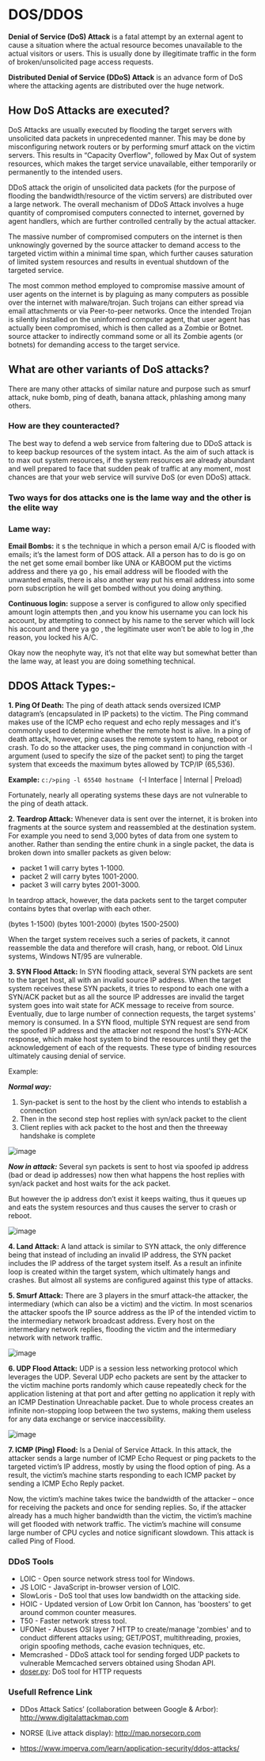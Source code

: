 # DOS/DDOS

**Denial of Service (DoS) Attack** is a fatal attempt by an external agent to cause a situation where the actual resource becomes unavailable to the actual visitors or users. This is usually done by illegitimate traffic in the form of broken/unsolicited page access requests.

**Distributed Denial of Service (DDoS) Attack** is an advance form of DoS where the attacking agents are distributed over the huge network.

## How DoS Attacks are executed?
DoS Attacks are usually executed by flooding the target servers with unsolicited data packets in unprecedented manner. This may be done by misconfiguring network routers or by performing smurf attack on the victim servers. This results in “Capacity Overflow‟, followed by Max Out of system resources, which makes the target service unavailable, either temporarily or permanently to the intended users. 

DDoS attack the origin of unsolicited data packets (for the purpose of flooding the bandwidth/resource of the victim servers) are distributed over a large network. The overall mechanism of DDoS Attack involves a huge quantity of compromised computers connected to internet, governed by agent handlers, which are further controlled centrally by the actual attacker.

The massive number of compromised computers on the internet is then unknowingly governed by the source attacker to demand access to the targeted victim within a minimal time span, which further causes saturation of limited system resources and results in eventual shutdown of the targeted service.

The most common method employed to compromise massive amount of user agents on the internet is by plaguing as many computers as possible over the internet with malware/trojan. Such trojans can either spread via email attachments or via Peer-to-peer networks. Once the intended Trojan is silently installed on the uninformed computer agent, that user agent has actually been compromised, which is then called as a Zombie or Botnet. source attacker to indirectly command some or all its Zombie agents (or botnets) for demanding access to the target service.

## What are other variants of DoS attacks?
There are many other attacks of similar nature and purpose such as smurf attack, nuke bomb, ping of death, banana attack, phlashing among many others.

### How are they counteracted?
The best way to defend a web service from faltering due to DDoS attack is to keep backup resources of the system intact. As the aim of such attack is to max out system resources, if the system resources are already abundant and well prepared to face that sudden peak of traffic at any moment, most chances are that your web service will survive DoS (or even DDoS) attack.

### Two ways for dos attacks one is the lame way and the other is the elite way

### Lame way:

**Email Bombs:** it s the technique in which a person email A/C is flooded with emails; it’s the lamest form of DOS attack. All a person has to do is go on the net get some email bomber like UNA or KABOOM put the victims address and there ya go , his email address will be flooded with the unwanted emails, there is also another way put his email address into some porn subscription he will get bombed without you doing anything.

**Continuous login:** suppose a server is configured to allow only specified amount login attempts then ,and you know his username you can lock his account, by attempting to connect by his name to the server which will lock his account and there ya go , the legitimate user won’t be able to log in ,the reason, you locked his A/C.

Okay now the neophyte way, it’s not that elite way but somewhat better than the lame way, at least you are doing something technical.

## DDOS Attack Types:-
**1. Ping Of Death:** The ping of death attack sends oversized ICMP datagram’s (encapsulated in IP packets) to the victim. The Ping command makes use of the ICMP echo request and echo reply messages and it's commonly used to determine whether the remote host is alive. In a ping of death attack, however, ping causes the remote system to hang, reboot or crash. To do so the attacker uses, the ping command in conjunction with -l argument (used to specify the size of the packet sent) to ping the target system that exceeds the maximum bytes allowed by TCP/IP (65,536). 

**Example:** ``` c:/>ping -l 65540 hostname  ```  (-I Interface | Internal | Preload)

Fortunately, nearly all operating systems these days are not vulnerable to the ping of death attack.

**2. Teardrop Attack:** Whenever data is sent over the internet, it is broken into fragments at the source system and reassembled at the destination system. For example you need to send 3,000 bytes of data from one system to another. Rather than sending the entire chunk in a single packet, the data is broken down into smaller packets as given below:
  - packet 1 will carry bytes 1-1000.
  - packet 2 will carry bytes 1001-2000.
  - packet 3 will carry bytes 2001-3000.

In teardrop attack, however, the data packets sent to the target computer contains bytes that overlap with each other.

(bytes 1-1500) (bytes 1001-2000) (bytes 1500-2500)

When the target system receives such a series of packets, it cannot reassemble the data and therefore will crash, hang, or reboot. Old Linux systems, Windows NT/95 are vulnerable.	

**3. SYN Flood Attack:** In SYN flooding attack, several SYN packets are sent to the target host, all with an invalid source IP address. When the target system receives these SYN packets, it tries to respond to each one with a SYN/ACK packet but as all the source IP addresses are invalid the target system goes into wait state for ACK message to receive from source. Eventually, due to large number of connection requests, the target systems' memory is consumed. In a SYN flood, multiple SYN request are send from the spoofed IP address and the attacker not respond the host's SYN-ACK response, which make host system to bind the resources until they get the acknowledgement of each of the requests. These type of binding resources ultimately causing denial of service.

Example:

***Normal way:***
1. Syn-packet is sent to the host by the client who intends to establish a connection
2. Then in the second step host replies with syn/ack packet to the client
3. Client replies with ack packet to the host and then the threeway handshake is complete

![image](https://user-images.githubusercontent.com/65315090/134779876-bac9f826-ad23-4d0e-9d41-00840ac9d621.png) 

***Now in attack:*** Several syn packets is sent to host via spoofed ip address (bad or dead ip addresses) now then what happens the host replies with syn/ack packet and host waits for the ack packet.

But however the ip address don’t exist it keeps waiting, thus it queues up and eats the system resources and thus causes the server to crash or reboot.

![image](https://user-images.githubusercontent.com/65315090/134779886-05d29977-422b-4a23-88ba-fcbea7bd7c31.png)

**4. Land Attack:** A land attack is similar to SYN attack, the only difference being that instead of including an invalid IP address, the SYN packet includes the IP address of the target system itself. As a result an infinite loop is created within the target system, which ultimately hangs and crashes. But almost all systems are configured against this type of attacks.

**5. Smurf Attack:** There are 3 players in the smurf attack–the attacker, the intermediary (which can also be a victim) and the victim. In most scenarios the attacker spoofs the IP source address as the IP of the intended victim to the intermediary network broadcast address. Every host on the intermediary network replies, flooding the victim and the intermediary network with network traffic.

![image](https://user-images.githubusercontent.com/65315090/134779834-25b690ef-9649-476d-9364-8dfb8fb27f6e.png)

**6. UDP Flood Attack:** UDP is a session less networking protocol which leverages the UDP. Several UDP echo packets are sent by the attacker to the victim machine ports randomly which cause repeatedly check for the application listening at that port and after getting no application it reply with an ICMP Destination Unreachable packet. Due to whole process creates an infinite non-stopping loop between the two systems, making them useless for any data exchange or service inaccessibility.

![image](https://user-images.githubusercontent.com/65315090/134779858-741c9d94-6af7-41bb-b2f9-f09c88528769.png)

**7. ICMP (Ping) Flood:** Is a Denial of Service Attack. In this attack, the attacker sends a large number of ICMP Echo Request or ping packets to the targeted victim’s IP address, mostly by using the flood option of ping. As a result, the victim’s machine starts responding to each ICMP packet by sending a ICMP Echo Reply packet.

Now, the victim’s machine takes twice the bandwidth of the attacker – once for receiving the packets and once for sending replies. So, if the attacker already has a much higher bandwidth than the victim, the victim’s machine will get flooded with network traffic. The victim’s machine will consume large number of CPU cycles and notice significant slowdown. This attack is called Ping of Flood.


### DDoS Tools
- LOIC - Open source network stress tool for Windows.
- JS LOIC - JavaScript in-browser version of LOIC.
- SlowLoris - DoS tool that uses low bandwidth on the attacking side.
- HOIC - Updated version of Low Orbit Ion Cannon, has 'boosters' to get around common counter measures.
- T50 - Faster network stress tool.
- UFONet - Abuses OSI layer 7 HTTP to create/manage 'zombies' and to conduct different attacks using; GET/POST, multithreading, proxies, origin spoofing methods, cache evasion techniques, etc.
- Memcrashed - DDoS attack tool for sending forged UDP packets to vulnerable Memcached servers obtained using Shodan API.
- [doser.py](https://github.com/Quitten/doser.py): DoS tool for HTTP requests

### Usefull Refrence Link

- DDos Attack Satics’ (collaboration between Google & Arbor): http://www.digitalattackmap.com
- NORSE (Live attack display): http://map.norsecorp.com

- https://www.imperva.com/learn/application-security/ddos-attacks/

